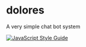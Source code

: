 # dolores
A very simple chat bot system<p>
[![JavaScript Style Guide](https://img.shields.io/badge/code_style-standard-brightgreen.svg)](https://standardjs.com)